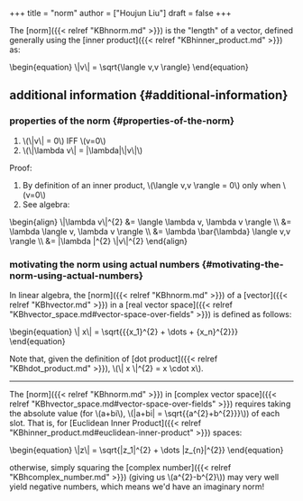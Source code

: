+++
title = "norm"
author = ["Houjun Liu"]
draft = false
+++

The [norm]({{< relref "KBhnorm.md" >}}) is the "length" of a vector, defined generally using the [inner product]({{< relref "KBhinner_product.md" >}}) as:

\begin{equation}
\\|v\\| = \sqrt{\langle v,v \rangle}
\end{equation}


## additional information {#additional-information}


### properties of the norm {#properties-of-the-norm}

1.  \\(\\|v\\| = 0\\) IFF \\(v=0\\)
2.  \\(\\|\lambda v\\| = |\lambda|\\|v\\|\\)

Proof:

1.  By definition of an inner product, \\(\langle v,v \rangle = 0\\) only when \\(v=0\\)
2.  See algebra:

\begin{align}
\\|\lambda v\\|^{2} &= \langle \lambda v, \lambda v \rangle  \\\\
&= \lambda \langle v, \lambda v \rangle \\\\
&= \lambda \bar{\lambda} \langle v,v \rangle \\\\
&= |\lambda |^{2} \\|v\\|^{2}
\end{align}


### motivating the norm using actual numbers {#motivating-the-norm-using-actual-numbers}

In linear algebra, the [norm]({{< relref "KBhnorm.md" >}}) of a [vector]({{< relref "KBhvector.md" >}}) in a [real vector space]({{< relref "KBhvector_space.md#vector-space-over-fields" >}}) is defined as follows:

\begin{equation}
\\| x\\| = \sqrt{{{x\_1}^{2} + \dots + {x\_n}^{2}}}
\end{equation}

Note that, given the definition of [dot product]({{< relref "KBhdot_product.md" >}}), \\(\\| x \\|^{2} = x \cdot x\\).

---

The [norm]({{< relref "KBhnorm.md" >}}) in [complex vector space]({{< relref "KBhvector_space.md#vector-space-over-fields" >}}) requires taking the absolute value (for \\(a+bi\\), \\(|a+bi| = \sqrt{{a^{2}+b^{2}}}\\)) of each slot. That is, for [Euclidean Inner Product]({{< relref "KBhinner_product.md#euclidean-inner-product" >}}) spaces:

\begin{equation}
\\|z\\| = \sqrt{|z\_1|^{2} + \dots |z\_{n}|^{2}}
\end{equation}

otherwise, simply squaring the [complex number]({{< relref "KBhcomplex_number.md" >}}) (giving us \\(a^{2}-b^{2}\\)) may very well yield negative numbers, which means we'd have an imaginary norm!
